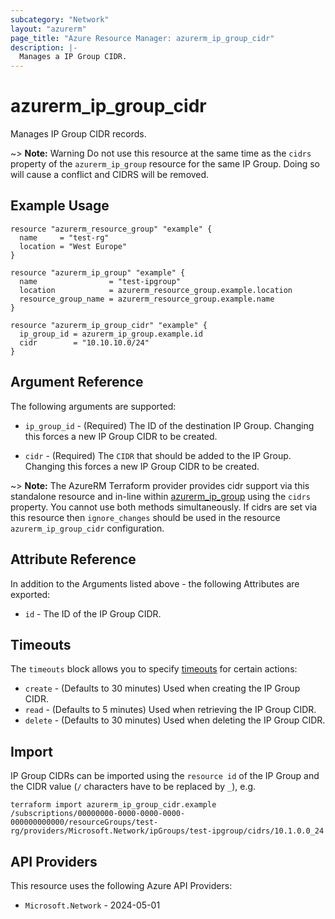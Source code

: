 ```yaml
---
subcategory: "Network"
layout: "azurerm"
page_title: "Azure Resource Manager: azurerm_ip_group_cidr"
description: |-
  Manages a IP Group CIDR.
---
```


# azurerm_ip_group_cidr

Manages IP Group CIDR records.

~> **Note:** Warning Do not use this resource at the same time as the `cidrs` property of the
`azurerm_ip_group` resource for the same IP Group. Doing so will cause a conflict and
CIDRS will be removed.

## Example Usage

```hcl
resource "azurerm_resource_group" "example" {
  name     = "test-rg"
  location = "West Europe"
}

resource "azurerm_ip_group" "example" {
  name                = "test-ipgroup"
  location            = azurerm_resource_group.example.location
  resource_group_name = azurerm_resource_group.example.name
}

resource "azurerm_ip_group_cidr" "example" {
  ip_group_id = azurerm_ip_group.example.id
  cidr        = "10.10.10.0/24"
}
```

## Argument Reference

The following arguments are supported:

* `ip_group_id` - (Required) The ID of the destination IP Group.
Changing this forces a new IP Group CIDR to be created.

* `cidr` - (Required) The `CIDR` that should be added to the IP Group.
Changing this forces a new IP Group CIDR to be created.

~> **Note:** The AzureRM Terraform provider provides cidr support via this standalone resource and in-line within [azurerm_ip_group](ip_group.html) using the `cidrs` property. You cannot use both methods simultaneously. If cidrs are set via this resource then `ignore_changes` should be used in the resource `azurerm_ip_group_cidr` configuration.

## Attribute Reference

In addition to the Arguments listed above - the following Attributes are exported: 

* `id` - The ID of the IP Group CIDR.

## Timeouts

The `timeouts` block allows you to specify [timeouts](https://developer.hashicorp.com/terraform/language/resources/configure#define-operation-timeouts) for certain actions:

* `create` - (Defaults to 30 minutes) Used when creating the IP Group CIDR.
* `read` - (Defaults to 5 minutes) Used when retrieving the IP Group CIDR.
* `delete` - (Defaults to 30 minutes) Used when deleting the IP Group CIDR.

## Import

IP Group CIDRs can be imported using the `resource id` of the IP Group and
the CIDR value (`/` characters have to be replaced by `_`), e.g.

```shell
terraform import azurerm_ip_group_cidr.example /subscriptions/00000000-0000-0000-0000-000000000000/resourceGroups/test-rg/providers/Microsoft.Network/ipGroups/test-ipgroup/cidrs/10.1.0.0_24
```

## API Providers
<!-- This section is generated, changes will be overwritten -->
This resource uses the following Azure API Providers:

* `Microsoft.Network` - 2024-05-01
